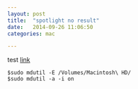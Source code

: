 ```yaml
---
layout: post
title:  "spotlight no result"
date:   2014-09-26 11:06:50
categories: mac

---
```

test
[link](http://blog.cnrainbird.com/index.php/2013/02/14/osx_zhong_jian_spotlight_suo_yin/)

	$sudo mdutil -E /Volumes/Macintosh\ HD/
	$sudo mdutil -a -i on
